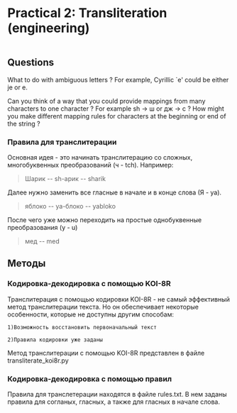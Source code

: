 # Practical 2: Transliteration (engineering)

<div style="column-width: 30em">

## Questions
What to do with ambiguous letters ? For example, Cyrillic `е' could be either je or e.

Can you think of a way that you could provide mappings from many characters to one character ?
        For example sh → ш or дж → c ?
How might you make different mapping rules for characters at the beginning or end of the string ?


### Правила для транслитерации

Основная идея - это начинать транслитерацию со сложных, многобуквенных преобразований (ч - tch). Например:
>Шарик -- sh-арик -- sharik

Далее нужно заменить все гласные в начале и в конце слова (Я - ya). 
>яблоко -- ya-блоко -- yabloko

После чего уже можно переходить на простые однобуквенные преобразования (у - u)
>мед -- med

## Методы
### Кодировка-декодировка с помощью KOI-8R

Транслитерация с помощью кодировки KOI-8R - не самый эффективный метод транслитерации текста. 
Но он обеспечивает некоторые особенности, которые не доступны другим способам:

    1)Возможность восстановить первоначальный текст

    2)Правила кодировки уже заданы

Метод транслитерации с помощью KOI-8R представлен в файле transliterate_koi8r.py

### Кодировка-декодировка с помощью правил

Правила для транслетерации находятся в файле rules.txt.
 В нем заданы правила для согланых, гласных, а также для гласных в начале слова.


</div>
